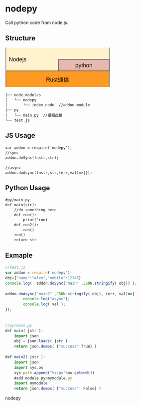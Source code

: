 # nodepy
Call python code from node.js.

## Structure
![image](https://raw.githubusercontent.com/xhsiung/nodepy/master/imgs/struct.png)
```
├── node_modules
│   └── nodepy
│       └── index.node  //addon module
├── py
│   └── main.py  //編輯此檔
└── test.js
```

## JS Usage
```
var addon = require('nodepy');
//sync
addon.doSync(fnstr,str);

//async
addon.doAsync(fnstr,str,(err,val)=>{});
```

## Python Usage
```
#py/main.py
def main(str):
	//do something here
	def run():
		print("run)
	def run2():
		run()
	run()
	return str
```

## Exmaple
```javascript
//test.js
var addon = require('nodepy');
obj={"name":"alex","mobile":12345}
console.log(  addon.doSync("main" ,JSON.stringify( obj)) );

addon.doAsync("main2" ,JSON.stringify( obj), (err, val)=>{
        console.log("async");
        console.log( val );
});


//py/main.py
def main( jstr ):
    import json
    obj = json.loads( jstr )
    return json.dumps( {"success":True} )

def main2( jstr ):
    import json
    import sys,os
    sys.path.append("%s/py"%os.getcwd())
    #add module py/mymodule.py
    import mymodule
    return json.dumps( {"success": False} )
```

nodepy
